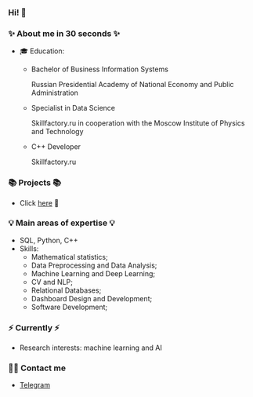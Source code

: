### Hi! 👋

### ✨ About me in 30 seconds ✨ 
* 🎓 Education:
  - Bachelor of Business Information Systems
    
    Russian Presidential Academy of National Economy and Public Administration
  - Specialist in Data Science
    
    Skillfactory.ru in cooperation 
    with the Moscow Institute of Physics and Technology
  - C++ Developer
 
    Skillfactory.ru

### 📚 Projects 📚

* Click [here](https://github.com/DaryaDrondina?tab=repositories) :wave:

### 💡 Main areas of expertise 💡
- SQL, Python, C++ 
- Skills: 
    * Mathematical statistics;
    * Data Preprocessing and Data Analysis;
    * Machine Learning and Deep Learning;
    * CV and NLP;
    * Relational Databases;
    * Dashboard Design and Development;
    * Software Development;
 
### ⚡️ Currently ⚡️
  *  Research interests: machine learning and AI

### 🙌🏻 Contact me
- [Telegram](@Daria_Dronddina)
